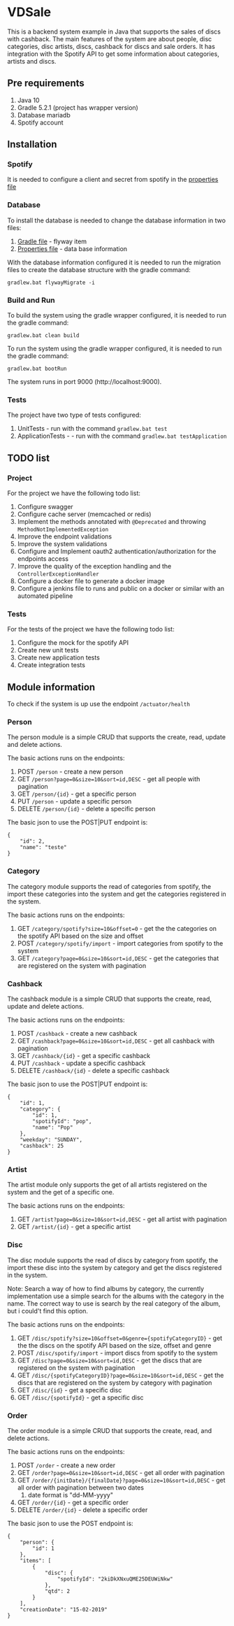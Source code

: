 # VDSale

This is a backend system example in Java that supports the sales of discs with cashback. 
The main features of the system are about people, disc categories, disc artists, discs, cashback for discs and sale orders. 
It has integration with the Spotify API to get some information about categories, artists and discs.

## Pre requirements

1. Java 10
2. Gradle 5.2.1 (project has wrapper version)
3. Database mariadb
4. Spotify account

## Installation

### Spotify

It is needed to configure a client and secret from spotify in the [properties file](\src\main\resources\application.yml)

### Database

To install the database is needed to change the database information in two files:

1. [Gradle file](build.gradle) - flyway item
2. [Properties file](\src\main\resources\application.yml) - data base information

With the database information configured it is needed to run the migration files to create the database structure with the gradle command:

```
gradlew.bat flywayMigrate -i
```

### Build and Run

To build the system using the gradle wrapper configured, it is needed to run the gradle command:

```
gradlew.bat clean build
```

To run the system using the gradle wrapper configured, it is needed to run the gradle command: 

```
gradlew.bat bootRun
```

The system runs in port 9000 (http://localhost:9000).

### Tests

The project have two type of tests configured:

1. UnitTests - run with the command `gradlew.bat test`
2. ApplicationTests - - run with the command `gradlew.bat testApplication` 

## TODO list

### Project

For the project we have the following todo list:

1. Configure swagger
2. Configure cache server (memcached or redis)
3. Implement the methods annotated with `@Deprecated` and throwing `MethodNotImplementedException`
4. Improve the endpoint validations
5. Improve the system validations
6. Configure and Implement oauth2 authentication/authorization for the endpoints access
7. Improve the quality of the exception handling and the `ControllerExceptionHandler`
8. Configure a docker file to generate a docker image
9. Configure a jenkins file to runs and public on a docker or similar with an automated pipeline 

### Tests

For the tests of the project we have the following todo list:

1. Configure the mock for the spotify API
2. Create new unit tests
3. Create new application tests
4. Create integration tests

## Module information

To check if the system is up use the endpoint `/actuator/health`

### Person

The person module is a simple CRUD that supports the create, read, update and delete actions.

The basic actions runs on the endpoints:

1. POST `/person` - create a new person
2. GET `/person?page=0&size=10&sort=id,DESC` - get all people with pagination
3. GET `/person/{id}` - get a specific person
4. PUT `/person` - update a specific person
5. DELETE `/person/{id}` - delete a specific person

The basic json to use the POST|PUT endpoint is:

```
{
    "id": 2,
    "name": "teste"
}
```

### Category

The category module supports the read of categories from spotify, the import these categories into the system and get the categories registered in the system.

The basic actions runs on the endpoints:

1. GET `/category/spotify?size=10&offset=0` - get the the categories on the spotify API based on the size and offset
2. POST `/category/spotify/import` - import categories from spotify to the system
3. GET `/category?page=0&size=10&sort=id,DESC` - get the categories that are registered on the system with pagination

### Cashback

The cashback module is a simple CRUD that supports the create, read, update and delete actions.

The basic actions runs on the endpoints:

1. POST `/cashback` - create a new cashback
2. GET `/cashback?page=0&size=10&sort=id,DESC` - get all cashback with pagination
3. GET `/cashback/{id}` - get a specific cashback
4. PUT `/cashback` - update a specific cashback
5. DELETE `/cashback/{id}` - delete a specific cashback

The basic json to use the POST|PUT endpoint is:

```
{
    "id": 1,
    "category": {
        "id": 1,
        "spotifyId": "pop",
        "name": "Pop"
    },
    "weekday": "SUNDAY",
    "cashback": 25
}
```

### Artist

The artist module only supports the get of all artists registered on the system and the get of a specific one.

The basic actions runs on the endpoints:

1. GET `/artist?page=0&size=10&sort=id,DESC` - get all artist with pagination
2. GET `/artist/{id}` - get a specific artist

### Disc

The disc module supports the read of discs by category from spotify, the import these disc into the system by category and get the discs registered in the system.

Note: Search a way of how to find albums by category, the currently implementation use a simple search for the albums with the category in the name. 
The correct way to use is search by the real category of the album, but i could't find this option.

The basic actions runs on the endpoints:

1. GET `/disc/spotify?size=10&offset=0&genre={spotifyCategoryID}` - get the the discs on the spotify API based on the size, offset and genre
2. POST `/disc/spotify/import` - import discs from spotify to the system
3. GET `/disc?page=0&size=10&sort=id,DESC` - get the discs that are registered on the system with pagination
4. GET `/disc/{spotifyCategoryID}?page=0&size=10&sort=id,DESC` - get the discs that are registered on the system by category with pagination
5. GET `/disc/{id}` - get a specific disc
6. GET `/disc/{spotifyId}` - get a specific disc

### Order

The order module is a simple CRUD that supports the create, read, and delete actions.

The basic actions runs on the endpoints:

1. POST `/order` - create a new order
2. GET `/order?page=0&size=10&sort=id,DESC` - get all order with pagination
3. GET `/order/{initDate}/{finalDate}?page=0&size=10&sort=id,DESC` - get all order with pagination between two dates
    1. date format is "dd-MM-yyyy"
4. GET `/order/{id}` - get a specific order
5. DELETE `/order/{id}` - delete a specific order

The basic json to use the POST endpoint is:

```
{
    "person": {
        "id": 1
    },
    "items": [
        {
            "disc": {
                "spotifyId": "2kiDkXNxuQME25DEUWiNkw"
            },
            "qtd": 2
        }
    ],
    "creationDate": "15-02-2019"
}
```